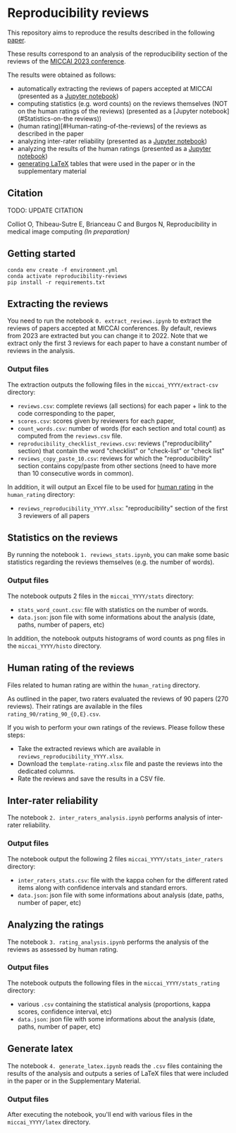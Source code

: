 # Reproducibility reviews

This repository aims to reproduce the results described in the following [paper](#Citation). 

These results correspond to an analysis of the reproducibility section of the reviews of the [MICCAI 2023 conference](https://conferences.miccai.org/2023/papers/).

The results were obtained as follows:
- automatically extracting the reviews of papers accepted at MICCAI (presented as a [Jupyter notebook](#Extracting-the-reviews))
- computing statistics (e.g. word counts) on the reviews themselves (NOT on the human ratings of the reviews) (presented as a [Jupyter notebook](#Statistics-on-the reviews))
- (human rating)[#Human-rating-of-the-reviews] of the reviews as described in the paper
- analyzing inter-rater reliability (presented as a [Jupyter notebook](#Inter-rater-reliability))
- analyzing the results of the human ratings (presented as a [Jupyter notebook](#Analyzing-the-ratings))
- [generating LaTeX](generate-latex) tables that were used in the paper or in the supplementary material 

## Citation

TODO: UPDATE CITATION

Colliot O, Thibeau-Sutre E, Brianceau C and Burgos N, Reproducibility in medical image computing *(In preparation)*

## Getting started

```
conda env create -f environment.yml
conda activate reproducibility-reviews
pip install -r requirements.txt
```

## Extracting the reviews

You need to run the notebook `0. extract_reviews.ipynb` to extract the reviews of papers accepted at MICCAI conferences. By default, reviews from 2023 are extracted but you can change it to 2022. Note that we extract only the first 3 reviews for each paper to have a constant number of reviews in the analysis.

### Output files

The extraction outputs the following files in the `miccai_YYYY/extract-csv` directory:
- `reviews.csv`: complete reviews (all sections) for each paper + link to the code corresponding to the paper,
- `scores.csv`: scores given by reviewers for each paper,
- `count_words.csv`: number of words (for each section and total count) as computed from the `reviews.csv` file.
- `reproducibility_checklist_reviews.csv`: reviews ("reproducibility" section) that contain the word "checklist" or "check-list" or "check list"
- `reviews_copy_paste_10.csv`: reviews for which the "reproducibility" section contains copy/paste from other sections (need to have more than 10 consecutive words in common).

In addition, it will output an Excel file to be used for [human rating](Human-rating-of-the-reviews) in the `human_rating` directory:
- `reviews_reproducibility_YYYY.xlsx`: "reproducibility" section of the first 3 reviewers of all papers


## Statistics on the reviews

By running the notebook `1. reviews_stats.ipynb`, you can make some basic statistics regarding the reviews themselves (e.g. the number of words).

### Output files 

The notebook outputs 2 files in the `miccai_YYYY/stats` directory:
- `stats_word_count.csv`: file with statistics on the number of words.
- `data.json`: json file with some informations about the analysis (date, paths, number of papers, etc)

In addition, the notebook outputs histograms of word counts as png files in the `miccai_YYYY/histo` directory.

## Human rating of the reviews

Files related to human rating are within the `human_rating` directory.

As outlined in the paper, two raters evaluated the reviews of 90 papers (270 reviews). Their ratings are available in the files `rating_90/rating_90_{O,E}.csv`.

If you wish to perform your own ratings of the reviews. Please follow these steps:
- Take the extracted reviews which are available in `reviews_reproducibility_YYYY.xlsx`.
- Download the `template-rating.xlsx` file and paste the reviews into the dedicated columns.
- Rate the reviews and save the results in a CSV file.

## Inter-rater reliability

The notebook `2. inter_raters_analysis.ipynb` performs analysis of inter-rater reliability.

### Output files 

The notebook output the following 2 files `miccai_YYYY/stats_inter_raters` directory:
- `inter_raters_stats.csv`: file with the kappa cohen for the different rated items along with confidence intervals and standard errors.
- `data.json`: json file with some informations about analysis (date, paths, number of paper, etc)


## Analyzing the ratings

The notebook `3. rating_analysis.ipynb` performs the analysis of the reviews as assessed by human rating.

### Output files 

The notebook outputs the following files in the `miccai_YYYY/stats_rating` directory:
- various `.csv` containing the statistical analysis (proportions, kappa scores, confidence interval, etc)
- `data.json`: json file with some informations about the analysis (date, paths, number of paper, etc)

## Generate latex

The notebook `4. generate_latex.ipynb` reads the `.csv` files containing the results of the analysis and outputs a series of LaTeX files that were included in the paper or in the Supplementary Material.

### Output files 

After executing the notebook, you'll end with various  files in the `miccai_YYYY/latex` directory.
